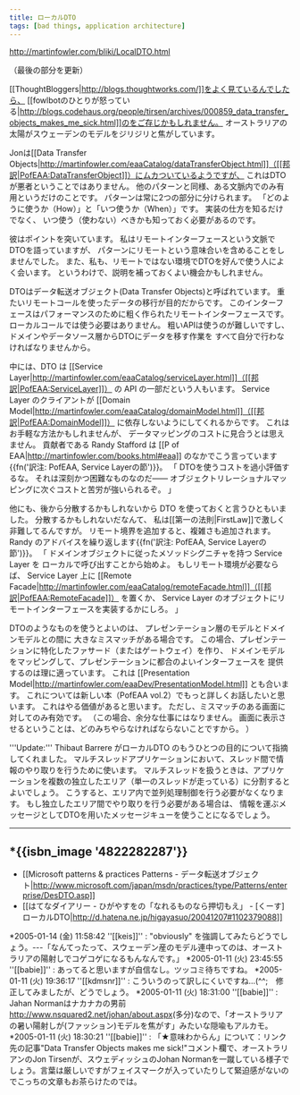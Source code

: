 ```yaml
---
title: ローカルDTO
tags: [bad things, application architecture]
---
```


http://martinfowler.com/bliki/LocalDTO.html

（最後の部分を更新）

[[ThoughtBloggers|http://blogs.thoughtworks.com/]]をよく見ているんでしたら、
[[fowlbotのひとりが怒っている|http://blogs.codehaus.org/people/tirsen/archives/000859_data_transfer_objects_makes_me_sick.html]]のをご存じかもしれません。
オーストラリアの太陽がスウェーデンのモデルをジリジリと焦がしています。

Jonは[[Data Transfer Objects|http://martinfowler.com/eaaCatalog/dataTransferObject.html]]（[[邦訳|PofEAA:DataTransferObject]]）にムカついているようですが、
これはDTOが悪者ということではありません。
他のパターンと同様、ある文脈内でのみ有用というだけのことです。
パターンは常に2つの部分に分けられます。
「どのように使うか（How）」と「いつ使うか（When）」です。
実装の仕方を知るだけでなく、
いつ使う（使わない）べきかも知っておく必要があるのです。

彼はポイントを突いています。
私はリモートインターフェースという文脈でDTOを語っていますが、
パターンにリモートという意味合いを含めることをしませんでした。
また、私も、リモートではない環境でDTOを好んで使う人によく会います。
というわけで、説明を補っておくよい機会かもしれません。

DTOはデータ転送オブジェクト(Data Transfer Objects)と呼ばれています。
重たいリモートコールを使ったデータの移行が目的だからです。
このインターフェースはパフォーマンスのために粗く作られたリモートインターフェースです。
ローカルコールでは使う必要はありません。
粗いAPIは使うのが難しいですし、
ドメインやデータソース層からDTOにデータを移す作業を
すべて自分で行わなければなりませんから。

中には、DTO は [[Service Layer|http://martinfowler.com/eaaCatalog/serviceLayer.html]]（[[邦訳|PofEAA:ServiceLayer]]） の API の一部だという人もいます。
Service Layer のクライアントが [[Domain Model|http://martinfowler.com/eaaCatalog/domainModel.html]]（[[邦訳|PofEAA:DomainModel]]） に依存しないようにしてくれるからです。
これはお手軽な方法かもしれませんが、
データマッピングのコストに見合うとは思えません。
貢献者である Randy Stafford は [[P of EAA|http://martinfowler.com/books.html#eaa]] のなかでこう言っています{{fn('訳注: PofEAA, Service Layerの節')}}。
「
DTOを使うコストを過小評価するな。
それは深刻かつ困難なものなのだ——
オブジェクトリレーショナルマッピングに次ぐコストと苦労が強いられるぞ。
」


他にも、後から分散するかもしれないから DTO を使っておくと言うひともいました。
分散するかもしれないだなんて、
私は[[第一の法則|FirstLaw]]で激しく非難してるんですが。
リモート境界を追加すると、複雑さも追加されます。
Randy のアドバイスを繰り返します{{fn('訳注: PofEAA, Service Layerの節')}}。
「
ドメインオブジェクトに従ったメソッドシグニチャを持つ Service Layer を
ローカルで呼び出すことから始めよ。
もしリモート環境が必要ならば、
Service Layer 上に [[Remote Facade|http://martinfowler.com/eaaCatalog/remoteFacade.html]]（[[邦訳|PofEAA:RemoteFacade]]） を置くか、
Service Layer のオブジェクトにリモートインターフェースを実装するかにしろ。
」

DTOのようなものを使うとよいのは、
プレゼンテーション層のモデルとドメインモデルとの間に
大きなミスマッチがある場合です。
この場合、プレゼンテーションに特化したファサード（またはゲートウェイ）を作り、
ドメインモデルをマッピングして、プレゼンテーションに都合のよいインターフェースを
提供するのは理に適っています。
これは [[Presentation Model|http://martinfowler.com/eaaDev/PresentationModel.html]] とも合います。
これについては新しい本（PofEAA vol.2）でもっと詳しくお話したいと思います。
これはやる価値があると思います。
ただし、ミスマッチのある画面に対してのみ有効です。
（この場合、余分な仕事にはなりません。
画面に表示させるということは、どのみちやらなければならないことですから。
）

'''Update:''' Thibaut Barrere がローカルDTO のもうひとつの目的について指摘してくれました。
マルチスレッドアプリケーションにおいて、スレッド間で情報のやり取りを行うために使います。
マルチスレッドを扱うときは、アプリケーションを複数の独立したエリア（単一のスレッドが走っている）に分割するとよいでしょう。
こうすると、エリア内で並列処理制御を行う必要がなくなります。
もし独立したエリア間でやり取りを行う必要がある場合は、
情報を運ぶメッセージとしてDTOを用いたメッセージキューを使うことになるでしょう。

-----
*{{isbn_image '4822282287'}}
-----

* [[Microsoft patterns & practices Patterns - データ転送オブジェクト|http://www.microsoft.com/japan/msdn/practices/type/Patterns/enterprise/DesDTO.asp]]
* [[はてなダイアリー - ひがやすをの「なれるものなら押切もえ」 - [くーす]ローカルDTO|http://d.hatena.ne.jp/higayasuo/20041207#1102379088]]


*2005-01-14 (金) 11:58:42 ''[[keis]]'' : "obviously" を強調してみたらどうでしょう。---「なんてったって、スウェーデン産のモデル連中ってのは、オーストラリアの陽射しでコゲコゲになるもんなんです。」
*2005-01-11 (火) 23:45:55 ''[[babie]]'' : あってると思いますが自信なし。ツッコミ待ちですね。
*2005-01-11 (火) 19:36:17 ''[[kdmsnr]]'' : こういうのって訳しにくいですね...(^^;　修正してみましたが、どうでしょう。
*2005-01-11 (火) 18:31:00 ''[[babie]]'' : Jahan Normanはナカナカの男前<http://www.nsquared2.net/johan/about.aspx>(多分)なので、「オーストラリアの暑い陽射しが(ファッション)モデルを焦がす」みたいな隠喩もアルカモ。
*2005-01-11 (火) 18:30:21 ''[[babie]]'' : 「★意味わからん」について：リンク先の記事"Data Transfer Objects makes me sick!"コメント欄で、オーストラリアンのJon Tirsenが、スウェディッシュのJohan Normanを一蹴している様子でしょう。言葉は厳しいですがフェイスマークが入っていたりして緊迫感がないのでこっちの文章もお茶らけたのでは。
